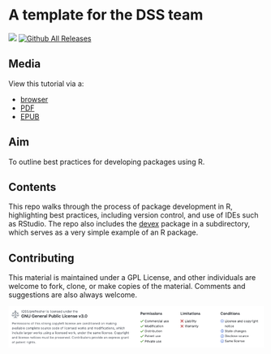 # A template for the DSS team
![](https://travis-ci.org/IQSS/dss-rbuild.svg?branch=master) [![Github All Releases](https://img.shields.io/github/downloads/IQSS/dss-rbuild/total.svg)]()

## Media
View this tutorial via a:
* [browser](https://iqss.github.io/dss-rbuild/)
* [PDF](https://github.com/IQSS/dss-rbuild/blob/gh-pages/Rbuild.pdf)
* [EPUB](https://github.com/IQSS/dss-rbuild/blob/gh-pages/Rbuild.epub)

## Aim
To outline best practices for developing packages using R.

## Contents
This repo walks through the process of package development in R, highlighting best practices, including version control, and use of IDEs such as RStudio. The repo also includes the [devex](https://github.com/IQSS/dss-rbuild/tree/master/devex) package in a subdirectory, which serves as a very simple example of an R package.

## Contributing
This material is maintained under a GPL License, and other individuals are welcome to fork, clone, or make copies of the material. Comments and suggestions are also always welcome.

![](Images/readme-license.png)
